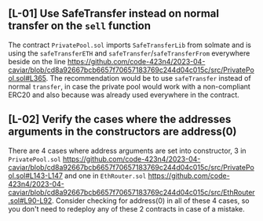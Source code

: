 ## [L-01] Use SafeTransfer instead on normal transfer on the `sell` function
The contract `PrivatePool.sol` imports `SafeTransferLib` from solmate and is using the `safeTransferETH` and `safeTransfer`/`safeTransferFrom` everywhere beside on the line 
https://github.com/code-423n4/2023-04-caviar/blob/cd8a92667bcb6657f70657183769c244d04c015c/src/PrivatePool.sol#L365.
The recommendation would be to use `safeTransfer` instead of normal `transfer`, in case the private pool would work with a non-compliant ERC20 and also because was already used everywhere in the contract.
## [L-02] Verify the cases where the addresses arguments in the constructors are address(0)
There are 4 cases where address arguments are set into constructor, 3 in `PrivatePool.sol` https://github.com/code-423n4/2023-04-caviar/blob/cd8a92667bcb6657f70657183769c244d04c015c/src/PrivatePool.sol#L143-L147 and one in `EthRouter.sol` https://github.com/code-423n4/2023-04-caviar/blob/cd8a92667bcb6657f70657183769c244d04c015c/src/EthRouter.sol#L90-L92. Consider checking for address(0) in all of these 4 cases, so you don't need to redeploy any of these 2 contracts in case of a mistake.